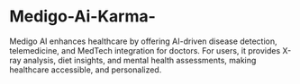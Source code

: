 # Medigo-Ai-Karma-
Medigo AI enhances healthcare by offering AI-driven disease detection, telemedicine, and MedTech integration for doctors. For users, it provides X-ray analysis, diet insights, and mental health assessments, making healthcare accessible, and personalized.

